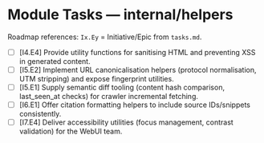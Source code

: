 # Module Tasks — internal/helpers

Roadmap references: `Ix.Ey` = Initiative/Epic from `tasks.md`.

- [ ] [I4.E4] Provide utility functions for sanitising HTML and preventing XSS in generated content.
- [ ] [I5.E2] Implement URL canonicalisation helpers (protocol normalisation, UTM stripping) and expose fingerprint utilities.
- [ ] [I5.E1] Supply semantic diff tooling (content hash comparison, last_seen_at checks) for crawler incremental fetching.
- [ ] [I6.E1] Offer citation formatting helpers to include source IDs/snippets consistently.
- [ ] [I7.E4] Deliver accessibility utilities (focus management, contrast validation) for the WebUI team.
